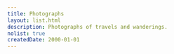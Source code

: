 ```yaml
---
title: Photographs
layout: list.html
description: Photographs of travels and wanderings.
nolist: true
createdDate: 2000-01-01
---
```

